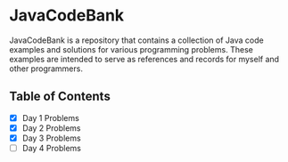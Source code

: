 
# JavaCodeBank

JavaCodeBank is a repository that contains a collection of Java code examples and solutions for various programming problems. These examples are intended to serve as references and records for myself and other programmers.

## Table of Contents
- [x] Day 1 Problems
- [x] Day 2 Problems
- [x] Day 3 Problems
- [ ] Day 4 Problems
